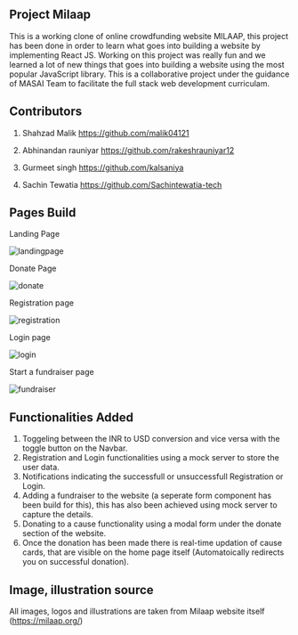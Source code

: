##  Project Milaap
This is a working clone of online crowdfunding website MILAAP, this project has been done in order to learn what goes into building a website by implementing React JS. Working on this project was really fun and we learned a lot of new things that goes into building a website using the most popular JavaScript library. This is a collaborative project under the guidance of MASAI Team to facilitate the full stack web development curriculam. 

##  Contributors
1. Shahzad Malik
    https://github.com/malik04121

2. Abhinandan rauniyar
    https://github.com/rakeshrauniyar12

3. Gurmeet singh
    https://github.com/kalsaniya
  
4. Sachin Tewatia
    https://github.com/Sachintewatia-tech
    
##  Pages Build
Landing Page

![landingpage](https://user-images.githubusercontent.com/83001524/129575962-3a15bfe4-4f33-484a-b842-82e97fc44599.png)

Donate Page

![donate](https://user-images.githubusercontent.com/83001524/129576619-f1f3268b-72bc-4b2f-9e44-7d5ca7034dc0.png)

Registration page

![registration](https://user-images.githubusercontent.com/83001524/129576671-5ec2f8be-97ca-4b0d-8111-aa317744df4a.png)

Login page

![login](https://user-images.githubusercontent.com/83001524/129576725-07dd8d79-9927-43fb-a7f9-e8065f6f7a00.png)

Start a fundraiser page

![fundraiser](https://user-images.githubusercontent.com/83001524/129576778-1df0a579-feb0-45af-8117-d55d11e23015.png)



##  Functionalities Added
1. Toggeling between the INR to USD conversion and vice versa with the toggle button on the Navbar. 
2. Registration and Login functionalities using a mock server to store the user data.
3. Notifications indicating the successfull or unsuccessfull Registration or Login.
4. Adding a fundraiser to the website (a seperate form component has been build for this), this has also been achieved using mock server to capture the details.
5. Donating to a cause functionality using a modal form under the donate section of the website.
6. Once the donation has been made there is real-time updation of cause cards, that are visible on the home page itself (Automatoically redirects you on successful donation).

## Image, illustration source
All images, logos and illustrations are taken from Milaap website itself (https://milaap.org/)
